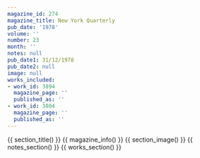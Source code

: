 ```yaml
---
magazine_id: 274
magazine_title: New York Quarterly
pub_date: '1978'
volume: ''
number: 23
month: ''
notes: null
pub_date1: 31/12/1978
pub_date2: null
image: null
works_included:
- work_id: 3894
  magazine_page: ''
  published_as: ''
- work_id: 3804
  magazine_page: ''
  published_as: ''
---
```


{{ section_title() }}
{{ magazine_info() }}
{{ section_image() }}
{{ notes_section() }}
{{ works_section() }}
